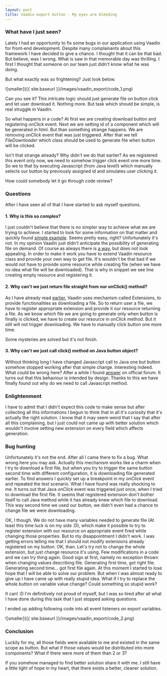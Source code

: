 ```yaml
---
layout: post
title: Vaadin export button - My eyes are bleeding
---
```


### What have I just seen?

Lately I had an opportunity to fix some bugs in our application using Vaadin for front-end development. Despite many complainants about this framework I have decided to give a chance. I thought that it can be that bad. But believe, was I wrong. What is saw in that memorable day was thrilling. I first I thought that someone on our team just didn't know what he was doing.

But what exactly was so frightening? Just look below.

![smaller]({{ site.baseurl }}/images/vaadin_export/code_1.png)

Can you see it? This intricate logic should just generate file on button click and let user download it. Nothing more. But task which should be simple, is real struggle in Vaadin.

So what happens in a code? At first we are creating download button and registering _onClick_ event. Next we are setting id of a component which will be generated in html. But than something strange happens. We are removing _onClick_ event that was just triggered. After that we tell _FileDownloader_ which class should be used to generate file when button will be clicked.

Isn't that strange already? Why didn't we do that earlier?  As we registered this event only now, we need to somehow trigger click event one more time. So we to that by executing Javascript (from Java level!) which manually selects our button by previously assigned id and simulates user clicking it.

How could somebody let it go through code review?

### Questions

After I have seen all of that I have started to ask myself questions.

#### 1. Why is this so complex?

I just couldn't believe that there is no simpler way to achieve what we are trying to achieve. I started to look for some information on that matter and quickly found [simple example](https://subscription.packtpub.com/book/application_development/9781782162261/6/ch06lvl1sec105/file-download). Seems pretty easy, right? Unfortunately it's not. In my opinion Vaadin just didn't anticipate the possibility of generating file on demand. Of course as always there is [a way](https://vaadin.com/forum#!/thread/2864064), but does not  look appealing. In order to make it work you have to extend Vaadin resource class and provide your own way to get file. It's wouldn't be that bad if we would not have to provide some resource while creating file (when we have no idea what file will be downloaded). That is why in snippet we see line creating empty resource and registering it.

#### 2. Why can't we just return file straight from our onClick() method? 

As I have already read [earlier](https://subscription.packtpub.com/book/application_development/9781782162261/6/ch06lvl1sec105/file-download), Vaadin uses mechanism called Extensions, to provide functionalities as downloading a file. So to return user a file, we have to register appropriate extension and provide it our resource returning a file. As we know which file we are going to generate only when button is finally is clicked, we have to create our resource in _onClick_ method. But it still will not trigger downloading. We have to manually click button one more time.

Some mysteries are solved but it's not finish.

#### 3. Why can't we just call click() method on Java button object?

Without thinking long I have changed Javascript call to Java one but button somehow stopped working after that simple change. Interesting indeed. What could be wrong here? After a while I found [answer](https://vaadin.com/forum/#!/thread/3991491) on official forum. It turns out that this behaviour is intended by design. Thanks to this we have finally found out why do we need to call Javascript method.

### Enlightenment

I have to admit that I didn't expect this code to make sense but after collecting all this informations I begun to think that in all it's curiosity that it's actually the right solution. I know that it may seem weird that I say that after all this complaining, but I just could not came up with better solution which wouldn't involve setting new extension on every field which affects generation.

### Bug hunting

Unfortunately it's not the end. After all I came there to fix a bug. What wrong here you may ask. Actually this mechanism works like a charm when I try to download a first file, but when you try to trigger the same button second time with different configuration, it is downloading file generated earlier. To find answers I quickly set up a breakpoint in my _onClick_ event and repeated the test scenario. What I have found was really shocking to me. It turns out that Java _onClick_ event was triggered just once, when I tried to download the first file. It seems that registered extension don't bother itself to call Java method while it has already knew which file to download. This way second time we used our button, we didn't even had a chance to change file we were downloading.

OK, I though. We do not have many variables needed to generate file (At least this time luck is on my side :D), which make it possible to try to register extension with our resource on appropriate event fired while changing those properties. But to my disappointment I didn't work. I was getting errors telling me that I should not modify extensions already registered on my button. OK, than. Let's try not to change the whole extension, but just change resource it's using. Few modifications in a code and we can try thing again. Good sign at first, namely no exception thrown when changing values describing file. Generating first time, got right file. Generating second time... got first file again. At this moment I started to lose hope that I will be able to solve our problem. But when I was almost ready to give up I have came up with really stupid idea. What if I try to replace the whole button on variable value change? Could something so stupid work?

It can! :D I'm definitively not proud of myself, but I was so tired after all what I have done during this task that I just stopped asking questions.

I ended up adding following code into all event listeners on export variables.

![smaller]({{ site.baseurl }}/images/vaadin_export/code_2.png)

### Conclusion

Luckily for my, all those fields were available to me and existed in the same scope as button. But what if those values would be distributed into more components? What if there were more of them than 2 or 3?

If you somehow managed to find better solution share it with me. I still have a little light of hope in my heart, that there exists a better, cleaner solution.